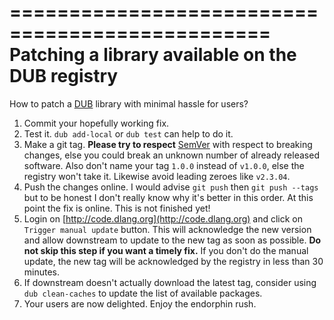 ================================================
Patching a library available on the DUB registry
================================================

How to patch a [DUB](http://code.dlang.org/) library with minimal hassle for users?

  1. Commit your hopefully working fix.
  2. Test it. `dub add-local` or `dub test` can help to do it.
  3. Make a git tag. **Please try to respect** [SemVer](http://semver.org/) with respect to breaking changes, else you could break an unknown number of already released software. Also don't name your tag `1.0.0` instead of `v1.0.0`, else the registry won't take it. Likewise avoid leading zeroes like `v2.3.04`.
  4. Push the changes online. I would advise `git push` then `git push --tags` but to be honest I don't really know why it's better in this order. At this point the fix is online. This is not finished yet!
  5. Login on [http://code.dlang.org](http://code.dlang.org) and click on `Trigger manual update` button. This will acknowledge the new version and allow downstream to update to the new tag as soon as possible. **Do not skip this step if you want a timely fix.** If you don't do the manual update, the new tag will be acknowledged by the registry in less than 30 minutes. 
  6. If downstream doesn't actually download the latest tag, consider using `dub clean-caches` to update the list of available packages.
  7. Your users are now delighted. Enjoy the endorphin rush.
